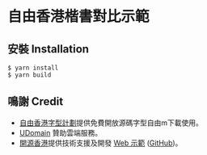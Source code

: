 # 自由香港楷書對比示範

## 安裝 Installation

```
$ yarn install    
$ yarn build
```

## 鳴謝 Credit

* [自由香港字型計劃](https://freehkfonts.opensource.hk)提供免費開放源碼字型自由m下載使用。
* [UDomain](https://www.udomain.hk) 贊助雲端服務。
* [開源香港](https://opensource.hk)提供技術支援及開發 [Web 示範](https://kaidemo.opensource.hk) ([GitHub](https://github.com/opensourcehk/kaidemo))。

